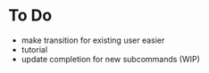 # To Do

- make transition for existing user easier
- tutorial
- update completion for new subcommands (WIP)
